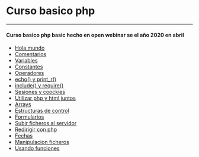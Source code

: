 <h1>Curso basico php</h1>
<hr>
<h4>Curso basico php basic hecho en open webinar se el año 2020 en abril</h4>
<ul>
    <li><a href="https://github.com/josemaria85/php-basico/tree/master/0.holamundo">Hola mundo</a></li>
    <li><a href="https://github.com/josemaria85/php-basico/tree/master/1.comentarios">Comentarios</a></li>
    <li><a href="https://github.com/josemaria85/php-basico/tree/master/2.variables">Variables</a></li>
    <li><a href="https://github.com/josemaria85/php-basico/tree/master/3.constantes">Constantes</a></li>
    <li><a href="https://github.com/josemaria85/php-basico/tree/master/4.operadores">Operadores</a></li>
    <li><a href="https://github.com/josemaria85/php-basico/tree/master/5.echoprint">echo() y print_r()</a></li>
    <li><a href="https://github.com/josemaria85/php-basico/tree/master/6.includerequire">include() y require()</a></li>
    <li><a href="https://github.com/josemaria85/php-basico/tree/master/7.SessionesyCookies">Sesiones y coockies</a></li>
    <li><a href="https://github.com/josemaria85/php-basico/tree/master/8.phpyhtml">Utilizar php y html juntos</a></li>
    <li><a href="https://github.com/josemaria85/php-basico/tree/master/9.Arrays">Arrays</a></li>
    <li><a href="https://github.com/josemaria85/php-basico/tree/master/10.Estructurascontrol">Estructuras de control</a></li>
    <li><a href="https://github.com/josemaria85/php-basico/tree/master/11.Formularios">Formularios</a></li>
    <li><a href="https://github.com/josemaria85/php-basico/tree/master/12.SubirFicheros">Subir ficheros al servidor</a></li>
    <li><a href="https://github.com/josemaria85/php-basico/tree/master/13.redireccionesphp">Redirigir con php</a></li>
    <li><a href="https://github.com/josemaria85/php-basico/tree/master/14.Fechas">Fechas</a></li>
    <li><a href="https://github.com/josemaria85/php-basico/tree/master/15.Ficheros">Manipulacion ficheros</a></li>
    <li><a href="https://github.com/josemaria85/php-basico/tree/master/16.Funciones">Usando funciones</a></li>
</ul>